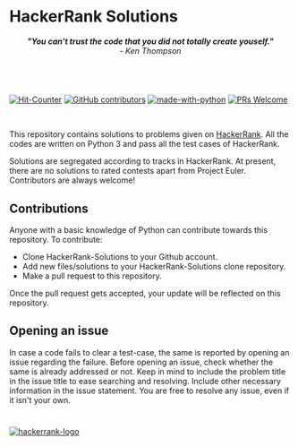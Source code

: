 # HackerRank Solutions


 <p align = "center"><i> <strong>"You can't trust the code that you did not totally create youself." </strong><br>   - Ken Thompson </i>
</p>

#
<br>

[![Hit-Counter](http://hits.dwyl.io/aviral36/HackerRank-Solutions.svg)](http://hits.dwyl.io/aviral36/HackerRank-Solutions) 
[![GitHub contributors](https://img.shields.io/github/contributors/Naereen/StrapDown.js.svg)](https://gitHub.com/aviral36/HackerRank-Solutions/)  [![made-with-python](https://img.shields.io/badge/Made%20with-Python-1f425f.svg)](https://www.python.org/)
[![PRs Welcome](https://img.shields.io/badge/PRs-welcome-brightgreen.svg?style=flat-square)](http://makeapullrequest.com)

<br>

This repository contains solutions to problems given on [HackerRank](https://www.hackerrank.com).
All the codes are written on Python 3 and pass all the test cases of HackerRank. 

Solutions are segregated according to tracks in HackerRank. At present, there are no solutions to rated contests apart from Project Euler. Contributors are always welcome!


## Contributions

Anyone with a basic knowledge of Python can contribute towards this repository. To contribute:
- Clone HackerRank-Solutions to your Github account.
- Add new files/solutions to your HackerRank-Solutions clone repository.
- Make a pull request to this repository.

Once the pull request gets accepted, your update will be reflected on this repository.

## Opening an issue

In case a code fails to clear a test-case, the same is reported by opening an issue regarding the failure. Before opening an issue, check whether the same is already addressed or not. 
Keep in mind to include the problem title in the issue title to ease searching and resolving. Include other necessary information in the issue statement.
You are free to resolve any issue, even if it isn't your own.
<br>

#

[![hackerrank-logo](https://github.com/aviral36/HackerRank-Solutions/blob/master/Hackerrank_Logo.png "Visit HackerRank")](https://www.hackerrank.com)
